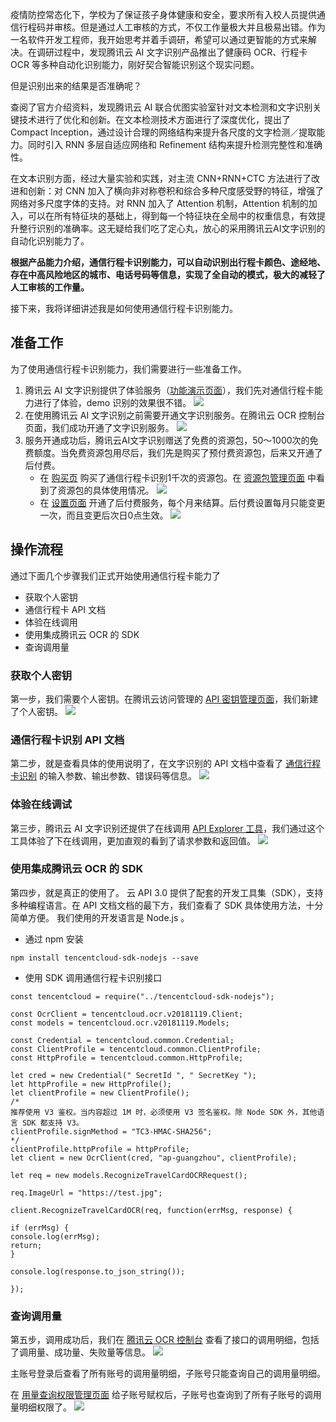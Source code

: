 
疫情防控常态化下，学校为了保证孩子身体健康和安全，要求所有入校人员提供通信行程码并审核。但是通过人工审核的方式，不仅工作量极大并且极易出错。作为一名软件开发工程师，我开始思考并着手调研，希望可以通过更智能的方式来解决。在调研过程中，发现腾讯云 AI 文字识别产品推出了健康码 OCR、行程卡 OCR 等多种自动化识别能力，刚好契合智能识别这个现实问题。

但是识别出来的结果是否准确呢？

查阅了官方介绍资料，发现腾讯云 AI 联合优图实验室针对文本检测和文字识别关键技术进行了优化和创新。在文本检测技术方面进行了深度优化，提出了 Compact Inception，通过设计合理的网络结构来提升各尺度的文字检测／提取能力。同时引入 RNN 多层自适应网络和 Refinement 结构来提升检测完整性和准确性。

在文本识别方面，经过大量实验和实践，对主流 CNN+RNN+CTC 方法进行了改进和创新：对 CNN 加入了横向非对称卷积和综合多种尺度感受野的特征，增强了网络对多尺度字体的支持。对 RNN 加入了 Attention 机制，Attention 机制的加入，可以在所有特征块的基础上，得到每一个特征块在全局中的权重信息，有效提升整行识别的准确率。这无疑给我们吃了定心丸，放心的采用腾讯云AI文字识别的自动化识别能力了。

**根据产品能力介绍，通信行程卡识别能力，可以自动识别出行程卡颜色、途经地、存在中高风险地区的城市、电话号码等信息，实现了全自动的模式，极大的减轻了人工审核的工作量。**

接下来，我将详细讲述我是如何使用通信行程卡识别能力。

## 准备工作

为了使用通信行程卡识别能力，我们需要进行一些准备工作。

1. 腾讯云 AI 文字识别提供了体验服务（[功能演示页面](https://cloud.tencent.com/act/event/ocrdemo)），我们先对通信行程卡能力进行了体验，demo 识别的效果很不错。
![](https://qcloudimg.tencent-cloud.cn/raw/2066e49a27bfa178f5940a75bb5f9e77.png)
2. 在使用腾讯云 AI 文字识别之前需要开通文字识别服务。在腾讯云 OCR 控制台页面，我们成功开通了文字识别服务。
![](https://qcloudimg.tencent-cloud.cn/raw/29f923a3ccb497d6a03fb191e2967fdb.png)
3. 服务开通成功后，腾讯云AI文字识别赠送了免费的资源包，50～1000次的免费额度。当免费资源包用尽后，我们先是购买了预付费资源包，后来又开通了后付费。
	- 在 [购买页](https://buy.cloud.tencent.com/iai_ocr) 购买了通信行程卡识别1千次的资源包。在 [资源包管理页面](https://console.cloud.tencent.com/ocr/packagemanage) 中看到了资源包的具体使用情况。
![](https://qcloudimg.tencent-cloud.cn/raw/921076e67dd0f6ea9bf4c0db254e7259.png)
	- 在 [设置页面](https://console.cloud.tencent.com/ocr/settings) 开通了后付费服务，每个月来结算。后付费设置每月只能变更一次，而且变更后次日0点生效。
![](https://qcloudimg.tencent-cloud.cn/raw/c435fd35fde56806967fbd9a7b91e28a.png)

## 操作流程
通过下面几个步骤我们正式开始使用通信行程卡能力了

- 获取个人密钥
- 通信行程卡 API 文档
- 体验在线调用
- 使用集成腾讯云 OCR 的 SDK
- 查询调用量

### 获取个人密钥
第一步，我们需要个人密钥。在腾讯云访问管理的 [API 密钥管理页面](https://console.cloud.tencent.com/cam/capi)，我们新建了个人密钥。
![](https://qcloudimg.tencent-cloud.cn/raw/3cbaacc1fdf16cb95ab42b459daaa45f.png)

### 通信行程卡识别 API 文档
第二步，就是查看具体的使用说明了，在文字识别的 API 文档中查看了 [通信行程卡识别](https://cloud.tencent.com/document/product/866/71657) 的输入参数、输出参数、错误码等信息。
![](https://qcloudimg.tencent-cloud.cn/raw/dea06c8c10e4aaf40575c23a0e38376e.png)

### 体验在线调试
第三步，腾讯云 AI 文字识别还提供了在线调用 [API Explorer 工具](http://test.api.explorer.woa.com/apiexplorer/?Product=ocr&Version=2018-11-19&Action=RecognizeTravelCardOCR&SignVersion=)，我们通过这个工具体验了下在线调用，更加直观的看到了请求参数和返回值。
![](https://qcloudimg.tencent-cloud.cn/raw/389829099c375e5bc9617666fb0ae830.png)

### 使用集成腾讯云 OCR 的 SDK
第四步，就是真正的使用了。
云 API 3.0 提供了配套的开发工具集（SDK），支持多种编程语言。在 API 文档文档的最下方，我们查看了 SDK 具体使用方法，十分简单方便。
我们使用的开发语言是 Node.js 。
- 通过 npm 安装
```
npm install tencentcloud-sdk-nodejs --save
```
- 使用 SDK 调用通信行程卡识别接口
```
const tencentcloud = require("../tencentcloud-sdk-nodejs");

const OcrClient = tencentcloud.ocr.v20181119.Client;
const models = tencentcloud.ocr.v20181119.Models;

const Credential = tencentcloud.common.Credential;
const ClientProfile = tencentcloud.common.ClientProfile;
const HttpProfile = tencentcloud.common.HttpProfile;

let cred = new Credential(" SecretId ", " SecretKey ");
let httpProfile = new HttpProfile();
let clientProfile = new ClientProfile();
/*
推荐使用 V3 鉴权。当内容超过 1M 时，必须使用 V3 签名鉴权。除 Node SDK 外，其他语言 SDK 都支持 V3。
clientProfile.signMethod = "TC3-HMAC-SHA256";
*/
clientProfile.httpProfile = httpProfile;
let client = new OcrClient(cred, "ap-guangzhou", clientProfile);

let req = new models.RecognizeTravelCardOCRRequest();

req.ImageUrl = "https://test.jpg";

client.RecognizeTravelCardOCR(req, function(errMsg, response) {

if (errMsg) {
console.log(errMsg);
return;
}

console.log(response.to_json_string());

});
```

### 查询调用量
第五步，调用成功后，我们在 [腾讯云 OCR 控制台](https://console.cloud.tencent.com/ocr/stats) 查看了接口的调用明细，包括了调用量、成功量、失败量等信息。
![](https://qcloudimg.tencent-cloud.cn/raw/0404268c59f11cce361892746f18e838.png)

主账号登录后查看了所有账号的调用量明细，子账号只能查询自己的调用量明细。

在 [用量查询权限管理页面](https://console.cloud.tencent.com/ocr/permission) 给子账号赋权后，子账号也查询到了所有子账号的调用量明细权限了。
![](https://qcloudimg.tencent-cloud.cn/raw/ceb47c4792cbaff12a196062c20fe786.png)

